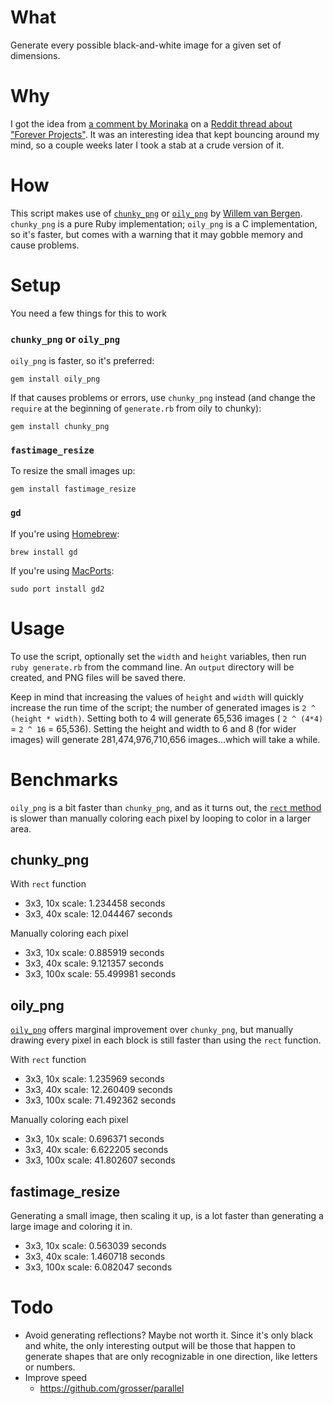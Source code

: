 What
====
Generate every possible black-and-white image for a given set of dimensions.

Why
===
I got the idea from [a comment by Morinaka](http://www.reddit.com/r/programming/comments/171xod/the_joys_of_having_a_forever_project_whats_your/c81haai) on a [Reddit thread about "Forever Projects"](http://www.reddit.com/r/programming/comments/171xod/the_joys_of_having_a_forever_project_whats_your/). It was an interesting idea that kept bouncing around my mind, so a couple weeks later I took a stab at a crude version of it.

How
===
This script makes use of [`chunky_png`](https://github.com/wvanbergen/chunky_png) or [`oily_png`](https://github.com/wvanbergen/oily_png) by [Willem van Bergen](https://github.com/wvanbergen). `chunky_png` is a pure Ruby implementation; `oily_png` is a C implementation, so it's faster, but comes with a warning that it may gobble memory and cause problems.

Setup
=====
You need a few things for this to work

### `chunky_png` or `oily_png`
`oily_png` is faster, so it's preferred:

    gem install oily_png

If that causes problems or errors, use `chunky_png` instead (and change the `require` at the beginning of `generate.rb` from oily to chunky):

    gem install chunky_png

### `fastimage_resize`
To resize the small images up:

    gem install fastimage_resize

### `gd`
If you're using [Homebrew](https://github.com/mxcl/homebrew):

    brew install gd

If you're using [MacPorts](http://www.macports.org/):

    sudo port install gd2


Usage
=====
To use the script, optionally set the `width` and `height` variables, then run `ruby generate.rb` from the command line. An `output` directory will be created, and PNG files will be saved there.

Keep in mind that increasing the values of `height` and `width` will quickly increase the run time of the script; the number of generated images is `2 ^ (height * width)`. Setting both to 4 will generate 65,536 images ( `2 ^ (4*4)` = `2 ^ 16` = 65,536). Setting the height and width to 6 and 8 (for wider images) will generate 281,474,976,710,656 images…which will take a while.

Benchmarks
==========
`oily_png` is a bit faster than `chunky_png`, and as it turns out, the [`rect` method](http://rdoc.info/gems/chunky_png/ChunkyPNG/Canvas/Drawing#rect-instance_method) is slower than manually coloring each pixel by looping to color in a larger area.

chunky_png
----------
With `rect` function
* 3x3, 10x scale: 1.234458 seconds
* 3x3, 40x scale: 12.044467 seconds

Manually coloring each pixel
* 3x3, 10x scale: 0.885919 seconds
* 3x3, 40x scale: 9.121357 seconds
* 3x3, 100x scale: 55.499981 seconds

oily_png
----------
[`oily_png`](https://github.com/wvanbergen/oily_png) offers marginal improvement over `chunky_png`, but manually drawing every pixel in each block is still faster than using the `rect` function.

With `rect` function
* 3x3, 10x scale: 1.235969 seconds
* 3x3, 40x scale: 12.260409 seconds
* 3x3, 100x scale: 71.492362 seconds

Manually coloring each pixel
* 3x3, 10x scale: 0.696371 seconds
* 3x3, 40x scale: 6.622205 seconds
* 3x3, 100x scale: 41.802607 seconds

fastimage_resize
----------------
Generating a small image, then scaling it up, is a lot faster than generating a large image and coloring it in.

* 3x3, 10x scale: 0.563039 seconds
* 3x3, 40x scale: 1.460718 seconds
* 3x3, 100x scale: 6.082047 seconds

Todo
====
- Avoid generating reflections? Maybe not worth it. Since it's only black and white, the only interesting output will be those that happen to generate shapes that are only recognizable in one direction, like letters or numbers.
- Improve speed
  - https://github.com/grosser/parallel